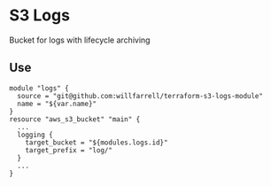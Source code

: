 # S3 Logs
Bucket for logs with lifecycle archiving

## Use
```hcl-terraform
module "logs" {
  source = "git@github.com:willfarrell/terraform-s3-logs-module"
  name = "${var.name}"
}
resource "aws_s3_bucket" "main" {
  ...
  logging {
    target_bucket = "${modules.logs.id}"
    target_prefix = "log/"
  }
  ...
}
```
